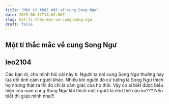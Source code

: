 ```yaml
---
title: "Một tí thắc mắc về cung Song Ngư"
date: 2025-06-12T14:02:00Z
slug: mot-ti-thac-mac-ve-cung-song-ngu
draft: false
---
```


## Một tí thắc mắc về cung Song Ngư

## leo2104

Các bạn ơi, cho mình hỏi cái này tí. Người ta nói cung Song Ngư thường hay lừa dối tình cảm người khác. Nhiều khi người đó cứ tưởng là Song Ngư thích họ nhưng thật ra thì đó chỉ là cảm giác của họ thôi. Vậy có ai biết được biểu hiện của nam cung Song Ngư khi thích một người là như thế nào ko??? Nếu biết thì giúp mình nha!!!